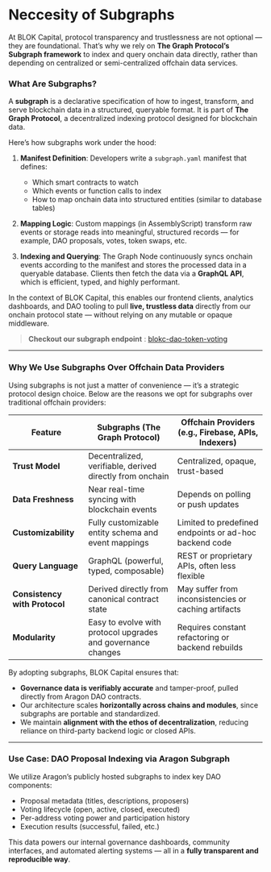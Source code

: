 # Neccesity of Subgraphs

At BLOK Capital, protocol transparency and trustlessness are not optional — they are foundational. That’s why we rely on **The Graph Protocol’s Subgraph framework** to index and query onchain data directly, rather than depending on centralized or semi-centralized offchain data services.

### What Are Subgraphs?

A **subgraph** is a declarative specification of how to ingest, transform, and serve blockchain data in a structured, queryable format. It is part of **The Graph Protocol**, a decentralized indexing protocol designed for blockchain data.

Here’s how subgraphs work under the hood:

1. **Manifest Definition**: Developers write a `subgraph.yaml` manifest that defines:

   * Which smart contracts to watch
   * Which events or function calls to index
   * How to map onchain data into structured entities (similar to database tables)

2. **Mapping Logic**: Custom mappings (in AssemblyScript) transform raw events or storage reads into meaningful, structured records — for example, DAO proposals, votes, token swaps, etc.

3. **Indexing and Querying**: The Graph Node continuously syncs onchain events according to the manifest and stores the processed data in a queryable database. Clients then fetch the data via a **GraphQL API**, which is efficient, typed, and highly performant.

In the context of BLOK Capital, this enables our frontend clients, analytics dashboards, and DAO tooling to pull **live, trustless data** directly from our onchain protocol state — without relying on any mutable or opaque middleware.


> **Checkout our subgraph endpoint** : [blokc-dao-token-voting](https://thegraph.com/explorer/subgraphs/kbrg2GxMGs8DrQcLUtVbn8becrzYjwhxsY1EaLF5pFq?view=Query&chain=arbitrum-one)

---

### Why We Use Subgraphs Over Offchain Data Providers

Using subgraphs is not just a matter of convenience — it’s a strategic protocol design choice. Below are the reasons we opt for subgraphs over traditional offchain providers:

| Feature                       | Subgraphs (The Graph Protocol)                               | Offchain Providers (e.g., Firebase, APIs, Indexers)    |
| ----------------------------- | ------------------------------------------------------------ | ------------------------------------------------------ |
| **Trust Model**               | Decentralized, verifiable, derived directly from onchain     | Centralized, opaque, trust-based                       |
| **Data Freshness**            | Near real-time syncing with blockchain events                | Depends on polling or push updates                     |
| **Customizability**           | Fully customizable entity schema and event mappings          | Limited to predefined endpoints or ad-hoc backend code |
| **Query Language**            | GraphQL (powerful, typed, composable)                        | REST or proprietary APIs, often less flexible          |
| **Consistency with Protocol** | Derived directly from canonical contract state               | May suffer from inconsistencies or caching artifacts   |
| **Modularity**                | Easy to evolve with protocol upgrades and governance changes | Requires constant refactoring or backend rebuilds      |

By adopting subgraphs, BLOK Capital ensures that:

* **Governance data is verifiably accurate** and tamper-proof, pulled directly from Aragon DAO contracts.
* Our architecture scales **horizontally across chains and modules**, since subgraphs are portable and standardized.
* We maintain **alignment with the ethos of decentralization**, reducing reliance on third-party backend logic or closed APIs.


---

### Use Case: DAO Proposal Indexing via Aragon Subgraph

We utilize Aragon’s publicly hosted subgraphs to index key DAO components:

* Proposal metadata (titles, descriptions, proposers)
* Voting lifecycle (open, active, closed, executed)
* Per-address voting power and participation history
* Execution results (successful, failed, etc.)

This data powers our internal governance dashboards, community interfaces, and automated alerting systems — all in a **fully transparent and reproducible way**.

